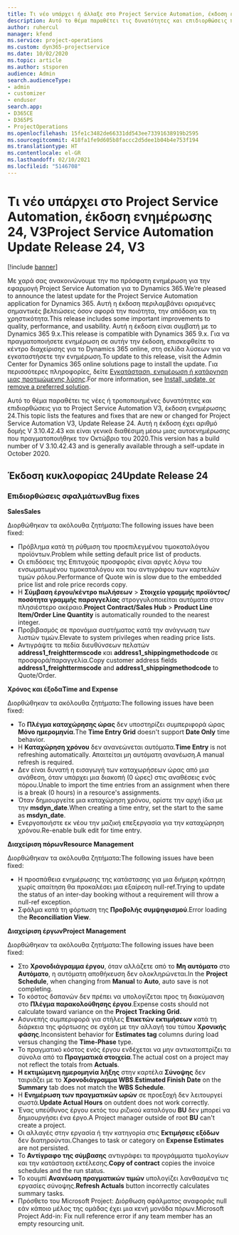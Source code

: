 ```yaml
---
title: Τι νέο υπάρχει ή άλλαξε στο Project Service Automation, έκδοση ενημέρωσης 24, V3
description: Αυτό το θέμα παραθέτει τις δυνατότητες και επιδιορθώσεις που είναι διαθέσιμες στο Project Service Automation, έκδοση ενημέρωσης 24, V3.
author: ruhercul
manager: kfend
ms.service: project-operations
ms.custom: dyn365-projectservice
ms.date: 10/02/2020
ms.topic: article
ms.author: stsporen
audience: Admin
search.audienceType:
- admin
- customizer
- enduser
search.app:
- D365CE
- D365PS
- ProjectOperations
ms.openlocfilehash: 15fe1c3482de66331dd543ee73391638919b2595
ms.sourcegitcommit: 418fa1fe9d605b8faccc2d5dee1b04b4e753f194
ms.translationtype: HT
ms.contentlocale: el-GR
ms.lasthandoff: 02/10/2021
ms.locfileid: "5146708"
---
```

# <a name="project-service-automation-update-release-24-v3"></a><span data-ttu-id="979c8-103">Τι νέο υπάρχει στο Project Service Automation, έκδοση ενημέρωσης 24, V3</span><span class="sxs-lookup"><span data-stu-id="979c8-103">Project Service Automation Update Release 24, V3</span></span>

[!include [banner](../includes/psa-now-project-operations.md)]

<span data-ttu-id="979c8-104">Με χαρά σας ανακοινώνουμε την πιο πρόσφατη ενημέρωση για την εφαρμογή Project Service Automation για το Dynamics 365.</span><span class="sxs-lookup"><span data-stu-id="979c8-104">We’re pleased to announce the latest update for the Project Service Automation application for Dynamics 365.</span></span> <span data-ttu-id="979c8-105">Αυτή η έκδοση περιλαμβάνει ορισμένες σημαντικές βελτιώσεις όσον αφορά την ποιότητα, την απόδοση και τη χρηστικότητα.</span><span class="sxs-lookup"><span data-stu-id="979c8-105">This release includes some important improvements to quality, performance, and usability.</span></span> <span data-ttu-id="979c8-106">Αυτή η έκδοση είναι συμβατή με το Dynamics 365 9.x.</span><span class="sxs-lookup"><span data-stu-id="979c8-106">This release is compatible with Dynamics 365 9.x.</span></span> <span data-ttu-id="979c8-107">Για να πραγματοποιήσετε ενημέρωση σε αυτήν την έκδοση, επισκεφθείτε το κέντρο διαχείρισης για το Dynamics 365 online, στη σελίδα λύσεων για να εγκαταστήσετε την ενημέρωση.</span><span class="sxs-lookup"><span data-stu-id="979c8-107">To update to this release, visit the Admin Center for Dynamics 365 online solutions page to install the update.</span></span> <span data-ttu-id="979c8-108">Για περισσότερες πληροφορίες, δείτε [Εγκατάσταση, ενημέρωση ή κατάργηση μιας προτιμώμενης λύσης](https://docs.microsoft.com/power-platform/admin/install-remove-preferred-solution).</span><span class="sxs-lookup"><span data-stu-id="979c8-108">For more information, see [Install, update, or remove a preferred solution](https://docs.microsoft.com/power-platform/admin/install-remove-preferred-solution).</span></span>

<span data-ttu-id="979c8-109">Αυτό το θέμα παραθέτει τις νέες ή τροποποιημένες δυνατότητες και επιδιορθώσεις για το Project Service Automation V3, έκδοση ενημέρωσης 24.</span><span class="sxs-lookup"><span data-stu-id="979c8-109">This topic lists the features and fixes that are new or changed for Project Service Automation V3, Update Release 24.</span></span> <span data-ttu-id="979c8-110">Αυτή η έκδοση έχει αριθμό δομής V 3.10.42.43 και είναι γενικά διαθέσιμη μέσω μιας αυτοενημέρωσης που πραγματοποιήθηκε τον Οκτώβριο του 2020.</span><span class="sxs-lookup"><span data-stu-id="979c8-110">This version has a build number of V 3.10.42.43 and is generally available through a self-update in October 2020.</span></span>

## <a name="update-release-24"></a><span data-ttu-id="979c8-111">Έκδοση κυκλοφορίας 24</span><span class="sxs-lookup"><span data-stu-id="979c8-111">Update Release 24</span></span>

### <a name="bug-fixes"></a><span data-ttu-id="979c8-112">Επιδιορθώσεις σφαλμάτων</span><span class="sxs-lookup"><span data-stu-id="979c8-112">Bug fixes</span></span>

<span data-ttu-id="979c8-113">**Sales**</span><span class="sxs-lookup"><span data-stu-id="979c8-113">**Sales**</span></span>

<span data-ttu-id="979c8-114">Διορθώθηκαν τα ακόλουθα ζητήματα:</span><span class="sxs-lookup"><span data-stu-id="979c8-114">The following issues have been fixed:</span></span>

- <span data-ttu-id="979c8-115">Πρόβλημα κατά τη ρύθμιση του προεπιλεγμένου τιμοκαταλόγου προϊόντων.</span><span class="sxs-lookup"><span data-stu-id="979c8-115">Problem while setting default price list of products.</span></span>
- <span data-ttu-id="979c8-116">Οι επιδόσεις της Επιτυχούς προσφοράς είναι αργές λόγω του ενσωματωμένου τιμοκαταλόγου και του αντιγράφου των καρτελών τιμών ρόλου.</span><span class="sxs-lookup"><span data-stu-id="979c8-116">Performance of Quote win is slow due to the embedded price list and role price records copy.</span></span>
- <span data-ttu-id="979c8-117">Η **Σύμβαση έργου/κέντρο πωλήσεων** > **Στοιχείο γραμμής προϊόντος/ποσότητα γραμμής παραγγελίας** στρογγυλοποιείται αυτόματα στον πλησιέστερο ακέραιο.</span><span class="sxs-lookup"><span data-stu-id="979c8-117">**Project Contract/Sales Hub** > **Product Line Item/Order Line Quantity** is automatically rounded to the nearest integer.</span></span>
- <span data-ttu-id="979c8-118">Προβιβασμός σε προνόμια συστήματος κατά την ανάγνωση των λιστών τιμών.</span><span class="sxs-lookup"><span data-stu-id="979c8-118">Elevate to system privileges when reading price lists.</span></span>
- <span data-ttu-id="979c8-119">Αντιγράψτε τα πεδία διευθύνσεων πελατών **address1_freighttermscode** και **address1_shippingmethodcode** σε προσφορά/παραγγελία.</span><span class="sxs-lookup"><span data-stu-id="979c8-119">Copy customer address fields **address1_freighttermscode** and **address1_shippingmethodcode** to Quote/Order.</span></span> 


<span data-ttu-id="979c8-120">**Χρόνος και έξοδα**</span><span class="sxs-lookup"><span data-stu-id="979c8-120">**Time and Expense**</span></span>

<span data-ttu-id="979c8-121">Διορθώθηκαν τα ακόλουθα ζητήματα:</span><span class="sxs-lookup"><span data-stu-id="979c8-121">The following issues have been fixed:</span></span>

- <span data-ttu-id="979c8-122">Το **Πλέγμα καταχώρησης ώρας** δεν υποστηρίζει συμπεριφορά ώρας **Μόνο ημερομηνία**.</span><span class="sxs-lookup"><span data-stu-id="979c8-122">The **Time Entry Grid** doesn't support **Date Only** time behavior.</span></span>
- <span data-ttu-id="979c8-123">Η **Καταχώρηση χρόνου** δεν ανανεώνεται αυτόματα.</span><span class="sxs-lookup"><span data-stu-id="979c8-123">**Time Entry** is not refreshing automatically.</span></span> <span data-ttu-id="979c8-124">Απαιτείται μη αυτόματη ανανέωση.</span><span class="sxs-lookup"><span data-stu-id="979c8-124">A manual refresh is required.</span></span>
- <span data-ttu-id="979c8-125">Δεν είναι δυνατή η εισαγωγή των καταχωρήσεων ώρας από μια ανάθεση, όταν υπάρχει μια διακοπή (0 ώρες) στις αναθέσεις ενός πόρου.</span><span class="sxs-lookup"><span data-stu-id="979c8-125">Unable to import the time entries from an assignment when there is a break (0 hours) in a resource's assignments.</span></span>
- <span data-ttu-id="979c8-126">Όταν δημιουργείτε μια καταχώρηση χρόνου, ορίστε την αρχή ίδια με την **msdyn_date**.</span><span class="sxs-lookup"><span data-stu-id="979c8-126">When creating a time entry, set the start to the same as **msdyn_date**.</span></span>
- <span data-ttu-id="979c8-127">Ενεργοποιήστε εκ νέου την μαζική επεξεργασία για την καταχώρηση χρόνου.</span><span class="sxs-lookup"><span data-stu-id="979c8-127">Re-enable bulk edit for time entry.</span></span>

<span data-ttu-id="979c8-128">**Διαχείριση πόρων**</span><span class="sxs-lookup"><span data-stu-id="979c8-128">**Resource Management**</span></span>

<span data-ttu-id="979c8-129">Διορθώθηκαν τα ακόλουθα ζητήματα:</span><span class="sxs-lookup"><span data-stu-id="979c8-129">The following issues have been fixed:</span></span>

- <span data-ttu-id="979c8-130">Η προσπάθεια ενημέρωσης της κατάστασης για μια διήμερη κράτηση χωρίς απαίτηση θα προκαλέσει μια εξαίρεση null-ref.</span><span class="sxs-lookup"><span data-stu-id="979c8-130">Trying to update the status of an inter-day booking without a requirement will throw a null-ref exception.</span></span>
- <span data-ttu-id="979c8-131">Σφάλμα κατά τη φόρτωση της **Προβολής συμψηφισμού**.</span><span class="sxs-lookup"><span data-stu-id="979c8-131">Error loading the **Reconciliation View**.</span></span>


<span data-ttu-id="979c8-132">**Διαχείριση έργων**</span><span class="sxs-lookup"><span data-stu-id="979c8-132">**Project Management**</span></span>

<span data-ttu-id="979c8-133">Διορθώθηκαν τα ακόλουθα ζητήματα:</span><span class="sxs-lookup"><span data-stu-id="979c8-133">The following issues have been fixed:</span></span>

- <span data-ttu-id="979c8-134">Στο **Χρονοδιάγραμμα έργου**, όταν αλλάζετε από το **Μη αυτόματο** στο **Αυτόματο**, η αυτόματη αποθήκευση δεν ολοκληρώνεται.</span><span class="sxs-lookup"><span data-stu-id="979c8-134">In the **Project Schedule**, when changing from **Manual** to **Auto**, auto save is not completing.</span></span>
- <span data-ttu-id="979c8-135">Το κόστος δαπανών δεν πρέπει να υπολογίζεται προς τη διακύμανση στο **Πλέγμα παρακολούθησης έργου**.</span><span class="sxs-lookup"><span data-stu-id="979c8-135">Expense costs should not calculate toward variance on the **Project Tracking Grid**.</span></span>
- <span data-ttu-id="979c8-136">Ασυνεπής συμπεριφορά για στήλες **Ετικετών εκτιμήσεων** κατά τη διάρκεια της φόρτωσης σε σχέση με την αλλαγή του τύπου **Χρονικής φάσης**.</span><span class="sxs-lookup"><span data-stu-id="979c8-136">Inconsistent behavior for **Estimates tag** columns during load versus changing the **Time-Phase** type.</span></span>
- <span data-ttu-id="979c8-137">Το πραγματικό κόστος ενός έργου ενδέχεται να μην αντικατοπτρίζει τα σύνολα από τα **Πραγματικά στοιχεία**.</span><span class="sxs-lookup"><span data-stu-id="979c8-137">The actual cost on a project may not reflect the totals from **Actuals**.</span></span>
- <span data-ttu-id="979c8-138">**Η εκτιμώμενη ημερομηνία λήξης** στην καρτέλα **Σύνοψης** δεν ταιριάζει με το **Χρονοδιάγραμμα WBS**.</span><span class="sxs-lookup"><span data-stu-id="979c8-138">**Estimated Finish Date** on the **Summary** tab does not match the **WBS Schedule**.</span></span>
- <span data-ttu-id="979c8-139">Η **Ενημέρωση των πραγματικών ωρών** σε προεξοχή δεν λειτουργεί σωστά.</span><span class="sxs-lookup"><span data-stu-id="979c8-139">**Update Actual Hours** on outdent does not work correctly.</span></span>
- <span data-ttu-id="979c8-140">Ένας υπεύθυνος έργου εκτός του ριζικού καταλόγου **BU** δεν μπορεί να δημιουργήσει ένα έργο.</span><span class="sxs-lookup"><span data-stu-id="979c8-140">A Project manager outside of root **BU** can't create a project.</span></span>
- <span data-ttu-id="979c8-141">Οι αλλαγές στην εργασία ή την κατηγορία στις **Εκτιμήσεις εξόδων** δεν διατηρούνται.</span><span class="sxs-lookup"><span data-stu-id="979c8-141">Changes to task or category on **Expense Estimates** are not persisted.</span></span>
- <span data-ttu-id="979c8-142">Το **Αντίγραφο της σύμβασης** αντιγράφει τα προγράμματα τιμολογίων και την κατάσταση εκτέλεσης.</span><span class="sxs-lookup"><span data-stu-id="979c8-142">**Copy of contract** copies the invoice schedules and the run status.</span></span>
- <span data-ttu-id="979c8-143">Το κουμπί **Ανανέωση πραγματικών τιμών** υπολογίζει λανθασμένα τις εργασίες σύνοψης.</span><span class="sxs-lookup"><span data-stu-id="979c8-143">**Refresh Actuals** button incorrectly calculates summary tasks.</span></span>
- <span data-ttu-id="979c8-144">Πρόσθετο του Microsoft Project: Διόρθωση σφάλματος αναφοράς null εάν κάποιο μέλος της ομάδας έχει μια κενή μονάδα πόρων.</span><span class="sxs-lookup"><span data-stu-id="979c8-144">Microsoft Project Add-in: Fix null reference error if any team member has an empty resourcing unit.</span></span>

